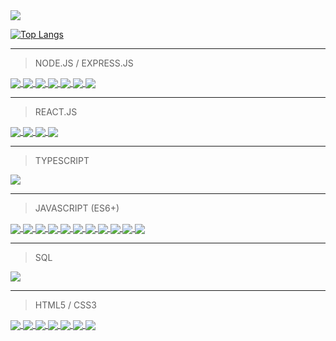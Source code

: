 <img src="https://github-readme-stats.vercel.app/api?username=benjamin-gambling&show_icons=true&hide_title=true" />

[![Top Langs](https://github-readme-stats.vercel.app/api/top-langs/?username=benjamin-gambling)](https://github.com/anuraghazra/github-readme-stats)

----------

> NODE.JS / EXPRESS.JS
<a href="https://github.com/benjamin-gambling/hackernews">
  <img align="center" src="https://github-readme-stats.vercel.app/api/pin/?username=benjamin-gambling&repo=hackernews" />
</a>
<a href="https://github.com/benjamin-gambling/github-lookup">
  <img align="center" src="https://github-readme-stats.vercel.app/api/pin/?username=benjamin-gambling&repo=github-lookup" />
</a>
<a href="https://github.com/benjamin-gambling/graphql-api">
  <img align="center" src="https://github-readme-stats.vercel.app/api/pin/?username=benjamin-gambling&repo=graphql-api" />
</a>
<a href="https://github.com/benjamin-gambling/inventory-application">
  <img align="center" src="https://github-readme-stats.vercel.app/api/pin/?username=benjamin-gambling&repo=inventory-application" />
</a>
<a href="https://github.com/benjamin-gambling/local-library">
  <img align="center" src="https://github-readme-stats.vercel.app/api/pin/?username=benjamin-gambling&repo=local-library" />
</a>
<a href="https://github.com/benjamin-gambling/mini-message-board">
  <img align="center" src="https://github-readme-stats.vercel.app/api/pin/?username=benjamin-gambling&repo=mini-message-board" />
</a>
<a href="https://github.com/benjamin-gambling/basic-info-site">
  <img align="center" src="https://github-readme-stats.vercel.app/api/pin/?username=benjamin-gambling&repo=basic-info-site" />
</a>


-----------

> REACT.JS
<a href="https://github.com/benjamin-gambling/weather-todo">
  <img align="center" src="https://github-readme-stats.vercel.app/api/pin/?username=benjamin-gambling&repo=weather-todo" />
</a>
<a href="https://github.com/benjamin-gambling/markdown-previewer">
  <img align="center" src="https://github-readme-stats.vercel.app/api/pin/?username=benjamin-gambling&repo=markdown-previewer" />
</a>
<a href="https://github.com/benjamin-gambling/random-quote-machine">
  <img align="center" src="https://github-readme-stats.vercel.app/api/pin/?username=benjamin-gambling&repo=random-quote-machine" />
</a>
<a href="https://github.com/benjamin-gambling/pomodoro-clock">
  <img align="center" src="https://github-readme-stats.vercel.app/api/pin/?username=benjamin-gambling&repo=pomodoro-clock" />
</a>

-------------

> TYPESCRIPT
<a href="https://github.com/benjamin-gambling/pokedex">
  <img src="https://github-readme-stats.vercel.app/api/pin/?username=benjamin-gambling&repo=pokedex"/>
</a>
            
-------------

> JAVASCRIPT (ES6+)
<a href="https://github.com/benjamin-gambling/tic-tac-toe">
  <img align="center" src="https://github-readme-stats.vercel.app/api/pin/?username=benjamin-gambling&repo=tic-tac-toe" />
</a>
<a href="https://github.com/benjamin-gambling/library">
  <img align="center" src="https://github-readme-stats.vercel.app/api/pin/?username=benjamin-gambling&repo=library" />
</a>
<a href="https://github.com/benjamin-gambling/restaurant">
  <img align="center" src="https://github-readme-stats.vercel.app/api/pin/?username=benjamin-gambling&repo=restaurant" />
</a>
<a href="https://github.com/benjamin-gambling/tetris">
  <img align="center" src="https://github-readme-stats.vercel.app/api/pin/?username=benjamin-gambling&repo=tetris" />
</a>
<a href="https://github.com/benjamin-gambling/calculator">
  <img align="center" src="https://github-readme-stats.vercel.app/api/pin/?username=benjamin-gambling&repo=calculator" />
</a>
<a href="https://github.com/benjamin-gambling/etch-a-sketch">
  <img align="center" src="https://github-readme-stats.vercel.app/api/pin/?username=benjamin-gambling&repo=etch-a-sketch" />
</a>
<a href="https://github.com/benjamin-gambling/chit-chat">
  <img align="center" src="https://github-readme-stats.vercel.app/api/pin/?username=benjamin-gambling&repo=chit-chat" />
</a>
<a href="https://github.com/benjamin-gambling/gif-me-up">
  <img align="center" src="https://github-readme-stats.vercel.app/api/pin/?username=benjamin-gambling&repo=gif-me-up" />
</a>
<a href="https://github.com/benjamin-gambling/rock-paper-scissors">
  <img align="center" src="https://github-readme-stats.vercel.app/api/pin/?username=benjamin-gambling&repo=rock-paper-scissors" />
</a>
<a href="https://github.com/benjamin-gambling/image-carousel">
  <img align="center" src="https://github-readme-stats.vercel.app/api/pin/?username=benjamin-gambling&repo=image-carousel" />
</a>
<a href="https://github.com/benjamin-gambling/responsive-portfolio-navbar">
  <img align="center" src="https://github-readme-stats.vercel.app/api/pin/?username=benjamin-gambling&repo=responsive-portfolio-navbar" />
</a>



-----------


> SQL

<a href="https://github.com/benjamin-gambling/sql-zoo">
  <img align="center" src="https://github-readme-stats.vercel.app/api/pin/?username=benjamin-gambling&repo=sql-zoo" />
</a>

-----------


> HTML5 / CSS3
<a href="https://github.com/benjamin-gambling/drum-kit">
  <img align="center" src="https://github-readme-stats.vercel.app/api/pin/?username=benjamin-gambling&repo=drum-kit" />
</a>
<a href="https://github.com/benjamin-gambling/google-homepage">
  <img align="center" src="https://github-readme-stats.vercel.app/api/pin/?username=benjamin-gambling&repo=google-homepage" />
</a>
<a href="https://github.com/benjamin-gambling/survey-form">
  <img align="center" src="https://github-readme-stats.vercel.app/api/pin/?username=benjamin-gambling&repo=survey-form" />
</a>
<a href="https://github.com/benjamin-gambling/technical-description-page">
  <img align="center" src="https://github-readme-stats.vercel.app/api/pin/?username=benjamin-gambling&repo=technical-description-page" />
</a>
<a href="https://github.com/benjamin-gambling/tribute-page">
  <img align="center" src="https://github-readme-stats.vercel.app/api/pin/?username=benjamin-gambling&repo=tribute-page" />
</a>
<a href="https://github.com/benjamin-gambling/product-landing-page">
  <img align="center" src="https://github-readme-stats.vercel.app/api/pin/?username=benjamin-gambling&repo=product-landing-page" />
</a>
<a href="https://github.com/benjamin-gambling/portfolio">
  <img align="center" src="https://github-readme-stats.vercel.app/api/pin/?username=benjamin-gambling&repo=portfolio" />
</a>
